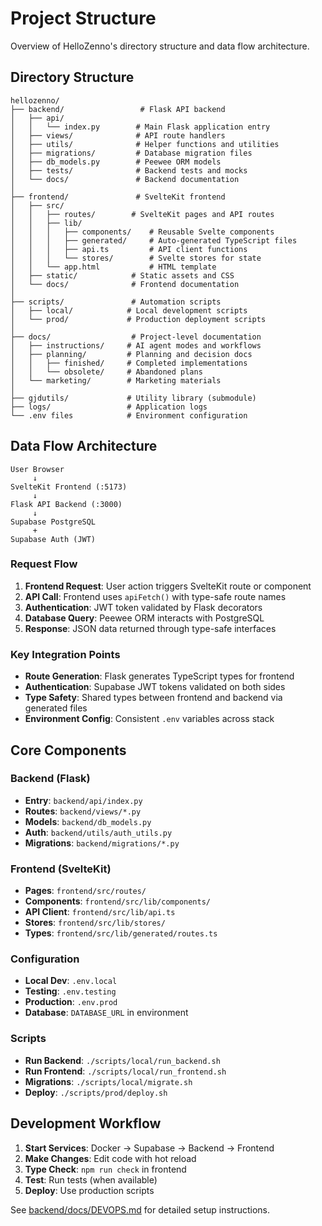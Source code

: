 # Project Structure

Overview of HelloZenno's directory structure and data flow architecture.

## Directory Structure

```
hellozenno/
├── backend/                 # Flask API backend
│   ├── api/
│   │   └── index.py        # Main Flask application entry
│   ├── views/              # API route handlers
│   ├── utils/              # Helper functions and utilities
│   ├── migrations/         # Database migration files
│   ├── db_models.py        # Peewee ORM models
│   ├── tests/              # Backend tests and mocks
│   └── docs/               # Backend documentation
│
├── frontend/               # SvelteKit frontend
│   ├── src/
│   │   ├── routes/        # SvelteKit pages and API routes
│   │   ├── lib/
│   │   │   ├── components/    # Reusable Svelte components
│   │   │   ├── generated/     # Auto-generated TypeScript files
│   │   │   ├── api.ts         # API client functions
│   │   │   └── stores/        # Svelte stores for state
│   │   └── app.html           # HTML template
│   ├── static/            # Static assets and CSS
│   └── docs/              # Frontend documentation
│
├── scripts/               # Automation scripts
│   ├── local/            # Local development scripts
│   └── prod/             # Production deployment scripts
│
├── docs/                  # Project-level documentation
│   ├── instructions/     # AI agent modes and workflows
│   ├── planning/         # Planning and decision docs
│   │   ├── finished/     # Completed implementations
│   │   └── obsolete/     # Abandoned plans
│   └── marketing/        # Marketing materials
│
├── gjdutils/             # Utility library (submodule)
├── logs/                 # Application logs
└── .env files            # Environment configuration
```

## Data Flow Architecture

```
User Browser
     ↓
SvelteKit Frontend (:5173)
     ↓
Flask API Backend (:3000)
     ↓
Supabase PostgreSQL
     +
Supabase Auth (JWT)
```

### Request Flow

1. **Frontend Request**: User action triggers SvelteKit route or component
2. **API Call**: Frontend uses `apiFetch()` with type-safe route names
3. **Authentication**: JWT token validated by Flask decorators
4. **Database Query**: Peewee ORM interacts with PostgreSQL
5. **Response**: JSON data returned through type-safe interfaces

### Key Integration Points

- **Route Generation**: Flask generates TypeScript types for frontend
- **Authentication**: Supabase JWT tokens validated on both sides
- **Type Safety**: Shared types between frontend and backend via generated files
- **Environment Config**: Consistent `.env` variables across stack

## Core Components

### Backend (Flask)
- **Entry**: `backend/api/index.py`
- **Routes**: `backend/views/*.py` 
- **Models**: `backend/db_models.py`
- **Auth**: `backend/utils/auth_utils.py`
- **Migrations**: `backend/migrations/*.py`

### Frontend (SvelteKit)
- **Pages**: `frontend/src/routes/`
- **Components**: `frontend/src/lib/components/`
- **API Client**: `frontend/src/lib/api.ts`
- **Stores**: `frontend/src/lib/stores/`
- **Types**: `frontend/src/lib/generated/routes.ts`

### Configuration
- **Local Dev**: `.env.local`
- **Testing**: `.env.testing`
- **Production**: `.env.prod`
- **Database**: `DATABASE_URL` in environment

### Scripts
- **Run Backend**: `./scripts/local/run_backend.sh`
- **Run Frontend**: `./scripts/local/run_frontend.sh`
- **Migrations**: `./scripts/local/migrate.sh`
- **Deploy**: `./scripts/prod/deploy.sh`

## Development Workflow

1. **Start Services**: Docker → Supabase → Backend → Frontend
2. **Make Changes**: Edit code with hot reload
3. **Type Check**: `npm run check` in frontend
4. **Test**: Run tests (when available)
5. **Deploy**: Use production scripts

See [backend/docs/DEVOPS.md](../backend/docs/DEVOPS.md) for detailed setup instructions.